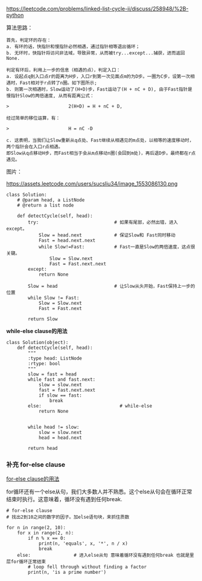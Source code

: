 https://leetcode.com/problems/linked-list-cycle-ii/discuss/258948/%2B-python

算法思路：

    首先，判定环的存在：
    a. 有环的话，快指针和慢指针必然相遇，通过指针相等退出循环；
    b. 无环时，快指针将访问非法域，导致异常，从而被try...except...捕获，进而返回None.

    判定有环后，利用上一步的信息（相遇的点），判定入口：
    a. 设起点q到入口点r的距离为H步，入口r到第一次见面点m的为D步。一圈为C步，设第一次相遇时，Fast相对于r点转了n圈。如下图所示;
    b. 则第一次相遇时，Slow运动了(H+D)步，Fast运动了(H + nC + D), 由于Fast指针是慢指针Slow的两倍速度, 从而有距离公式：

    >                      2(H+D) = H + nC + D,

    经过简单的移位运算，有：

    >                      H = nC -D

    c. 这表明，当我们让Slow重新从q点处、Fast继续从相遇见的m点处，以相等的速度移动时，两个指针会在入口r点相遇。
    即Slow从q点移动H步，而Fast相当于会从m点移动n圈(会回到m处)，再后退D步。最终都在r点遇见。

图片：

https://assets.leetcode.com/users/sucsliu34/image_1553086130.png


```python3
class Solution:
    # @param head, a ListNode
    # @return a list node
    
    def detectCycle(self, head):
        try:                            # 如果有尾部，必然出错，进入except。
            Slow = head.next            # 保证Slow和 Fast同时移动
            Fast = head.next.next
            while Slow!=Fast:           # Fast一直是Slow的两倍速度，这点很关键。
                Slow = Slow.next
                Fast = Fast.next.next
        except:
            return None       
        
        Slow = head                     # 让Slow从头开始，Fast保持上一步的位置
        while Slow != Fast:
            Slow = Slow.next
            Fast = Fast.next
        
        return Slow
```
**while-else clause的用法**

```python3
class Solution(object):
    def detectCycle(self, head):
        """
        :type head: ListNode
        :rtype: bool
        """
        slow = fast = head
        while fast and fast.next:
            slow = slow.next
            fast = fast.next.next
            if slow == fast:
                break
        else:                             # while-else
            return None
        
        
        while head != slow:
            slow = slow.next
            head = head.next
        
        return head
```
### 补充 for-else clause

[for-else clause的用法](https://eastlakeside.gitbooks.io/interpy-zh/content/for_else/else_clause.html)

for循环还有一个else从句，我们大多数人并不熟悉。这个else从句会在循环正常结束时执行。这意味着，循环没有遇到任何break.

```python3
# for-else clause
# 找出2到10之间的数字的因子。加else语句块，来抓住质数

for n in range(2, 10):
    for x in range(2, n):
        if n % x == 0:
            print(n, 'equals', x, '*', n / x)
            break
    else:                # 进入else从句 意味着循环没有遇到任何break 也就是里层for循环正常结束
        # loop fell through without finding a factor
        print(n, 'is a prime number')
```
